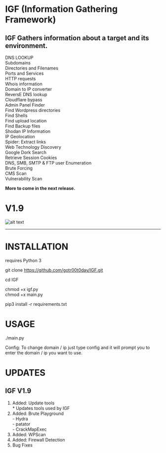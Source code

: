 # IGF (Information Gathering Framework)

## IGF Gathers information about a target and its environment.

DNS LOOKUP<br/>
Subdomains<br/>
Directories and Filenames<br/>
Ports and Services<br/>
HTTP requests<br/>
Whois information<br/>
Domain to IP converter<br/>
ReversE DNS lookup<br/>
Cloudflare bypass<br/>
Admin Panel Finder<br/>
Find Wordpress directories<br/>
Find Shells<br/>
Find upload location<br/>
Find Backup files<br/>
Shodan IP Information<br/>
IP Geolocation<br/>
Spider: Extract links<br/>
Web Technology Discovery<br/>
Google Dork Search<br/>
Retrieve Session Cookies<br/>
DNS, SMB, SMTP & FTP user Enumeration<br/>
Brute Forcing<br/>
CMS Scan<br/>
Vulnerability Scan<br/>




<b>More to come in the next release.</b>

# V1.9
![alt text](https://github.com/gotr00t0day/IGF/blob/main/igfv1-9.png)


___________________________________________________________________________________________________________


# INSTALLATION

requires Python 3

git clone https://github.com/gotr00t0day/IGF.git

cd IGF

chmod +x igf.py<br/>
chmod +x main.py

pip3 install -r requirements.txt


# USAGE

./main.py

Config: To change domain / ip just type config and it will prompt you to enter the domain / ip you want to use.

# UPDATES

## IGF V1.9

1. Added: Update tools<br/>
          * Updates tools used by IGF
3. Added: Brute Playground<br/>
          - Hydra<br/>
          - patator<br/>
          - CrackMapExec<br/>
4. Added: WPScan<br/>
5. Added: Firewall Detection<br/>
6. Bug Fixes

